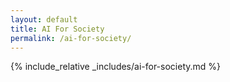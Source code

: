 ```yaml
---
layout: default
title: AI For Society
permalink: /ai-for-society/
---
```


{% include_relative _includes/ai-for-society.md %}
